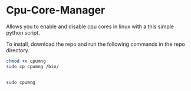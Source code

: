 # Cpu-Core-Manager

Allows you to enable and disable cpu cores in linux with a this simple python script.


To install, download the repo and run the following commands in the repo directory. 
```bash
chmod +x cpumng
sudo cp cpumng /bin/


sudo cpumng
```
